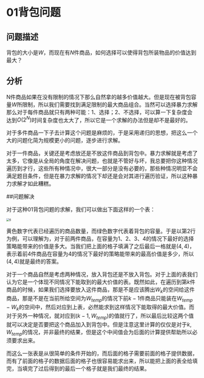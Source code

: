 # 01背包问题

## 问题描述

背包的大小是$W$，而现在有$N$件商品，如何选择可以使得背包所装物品的价值达到最大？

## 分析

N件商品如果在没有限制的情况下那么自然拿的越多价值越大。但是现在被背包容量$W$所限制，所以我们需要找到满足限制的最大商品组合。当然可以选择暴力求解那么对于每件商品就只有两种可能：1、选择；2、不选择，可以算一下复杂度会达到$O(2^N)$时间复杂度也太大了，所以它是一个求解的办法但是却不是最好的。

对于多件商品一下子去计算这个问题是麻烦的，于是采用递归的思想，把这么一个大的问题化简为规模更小的问题，逐步进行求解。

对于一件商品，关键还是考虑放还是不放这件商品到背包中。暴力求解就是考虑了太多，它像是从全局的角度在解决问题，也就是不管好与坏，我总要把你这种情况遍历到才行，这些所有种情况中，很大一部分是没有必要的，那些种情况明显不会满足题目条件，但是在暴力求解的情况下却还是会对其进行遍历验证，所以这种暴力求解才如此糟糕。

##问题解决

对于这种01背包问题的求解，我们可以做出下面这样的一个表：

<img src="..img/6.jpeg" alt="6" style="zoom:50%;" />

黄色数字代表已经遍历的商品数量，而绿色数字代表着背包的容量。于是以第2行为例，可以理解为，对于前两件商品，在容量为1、2、3、4的情况下最好的选择策略能带来的价值是多大。当我们把上面的格子填满了之后最后一格就是$(4,4)$，表示着前4件商品在容量为4的情况下最好的策略能带来的最高价值是多少，所以$(4,4)$就是最终的答案。

对于一个商品自然是考虑两种情况，放入背包还是不放入背包。对于上面的表我们认为它是一个体现不同情况下能取到的最大价值的表。既然如此，在遍历到第$k$件商品的时候，如果我们选择要放入这件商品，那是不是应该腾出$W_k$的空间给这件商品，那是不是在当前所给空间为$W_{temp}$的情况下前$k-1$件商品只能装在$W_{temp}-W_k$的空间中，然后对应到上表，必然能求到这样情况下能取得的最大价值。而对于另外一种情况，就对应到$(k-1, W_{temp})$的值就行了，所以最后比较这两个值就可以决定是否要把这个商品加入到背包中。但是注意这里计算的仅仅是对于$k,W_{temp}$的情况，并非最终的结果，但是这个中间值会为后面的计算提供帮助所以必须要求出来。

而这么一张表是从很简单的条件开始的，而后面的格子需要前面的格子提供数据，而有了前面的格子的数据后面的格子也很容易能求出来，所以能把上面的表全给填完，当填完了过后得到的最后一个格子就是我们最终的结果。
